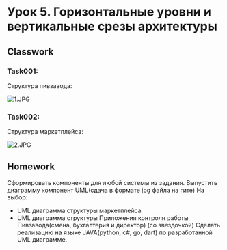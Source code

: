 # Урок 5. Горизонтальные уровни и вертикальные срезы архитектуры
## Classwork
### Task001:
Структура пивзавода:

![1.JPG](1.JPG)

### Task002:
Структура маркетплейса:

![2.JPG](2.JPG)

## Homework
Сформировать компоненты для любой системы из задания. Выпустить диаграмму компонент UML(сдача в формате jpg файла на гите)
На выбор:
- UML диаграмма структуры маркетплейса
- UML диаграмма структуры Приложения контроля работы Пивзавода(смена, бухгалтерия и директор)
  (со звездочкой) Сделать реализацию на языке JAVA(python, c#, go, dart) по разработанной UML диаграмме.
  